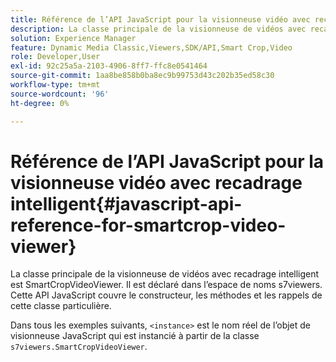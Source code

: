 ```yaml
---
title: Référence de l’API JavaScript pour la visionneuse vidéo avec recadrage intelligent
description: La classe principale de la visionneuse de vidéos avec recadrage intelligent est SmartCropVideoViewer. Il est déclaré dans l’espace de noms s7viewers. Cette API JavaScript couvre le constructeur, les méthodes et les rappels de cette classe particulière.
solution: Experience Manager
feature: Dynamic Media Classic,Viewers,SDK/API,Smart Crop,Video
role: Developer,User
exl-id: 92c25a5a-2103-4906-8ff7-ffc8e0541464
source-git-commit: 1aa8be858b0ba8ec9b99753d43c202b35ed58c30
workflow-type: tm+mt
source-wordcount: '96'
ht-degree: 0%

---
```


# Référence de l’API JavaScript pour la visionneuse vidéo avec recadrage intelligent{#javascript-api-reference-for-smartcrop-video-viewer}

La classe principale de la visionneuse de vidéos avec recadrage intelligent est SmartCropVideoViewer. Il est déclaré dans l’espace de noms s7viewers. Cette API JavaScript couvre le constructeur, les méthodes et les rappels de cette classe particulière.

Dans tous les exemples suivants, `<instance>` est le nom réel de l’objet de visionneuse JavaScript qui est instancié à partir de la classe `s7viewers.SmartCropVideoViewer`.
